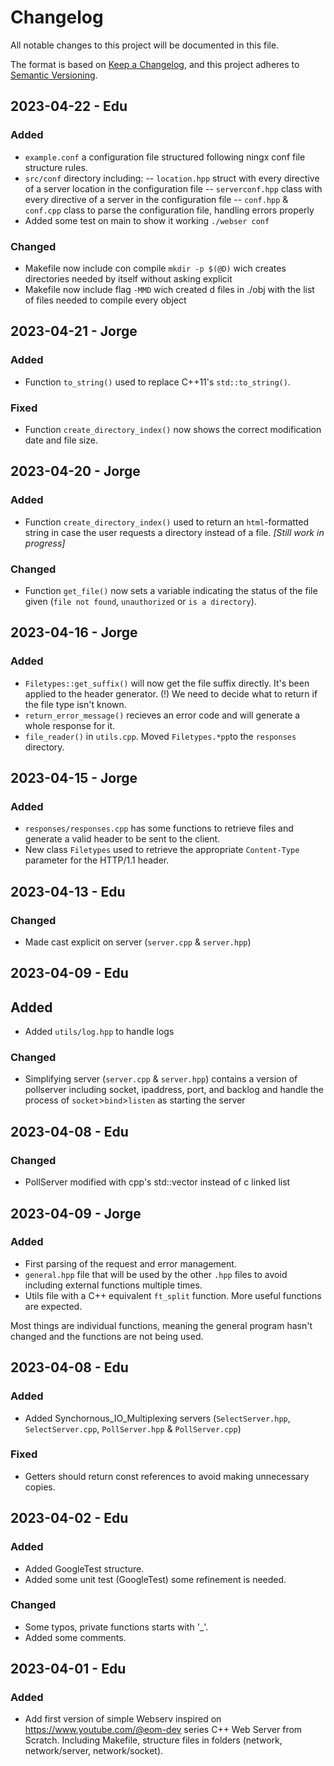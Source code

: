 # Changelog

All notable changes to this project will be documented in this file.

The format is based on [Keep a Changelog](https://keepachangelog.com/en/1.0.0/),
and this project adheres to [Semantic Versioning](https://semver.org/spec/v2.0.0.html).

## 2023-04-22 - Edu
### Added
- `example.conf` a configuration file structured following ningx conf file structure rules.
- `src/conf` directory including:
-- `location.hpp` struct with every directive of a server location in the configuration file
-- `serverconf.hpp` class with every directive of a server in the configuration file
-- `conf.hpp` & `conf.cpp` class to parse the configuration file, handling errors properly
- Added some test on main to show it working `./webser conf`

### Changed
- Makefile now include con compile `mkdir -p $(@D)` wich creates directories needed by itself without asking explicit
- Makefile now include flag `-MMD` wich created d files in ./obj with the list of files needed to compile every object

## 2023-04-21 - Jorge
### Added
- Function `to_string()` used to replace C++11's `std::to_string()`.

### Fixed
- Function `create_directory_index()` now shows the correct modification date and file size.

## 2023-04-20 - Jorge
### Added
- Function `create_directory_index()` used to return an `html`-formatted string in case the user requests a directory instead of a file. *[Still work in progress]*

### Changed
- Function `get_file()` now sets a variable indicating the status of the file given (`file not found`, `unauthorized` or `is a directory`).

## 2023-04-16 - Jorge
### Added
- `Filetypes::get_suffix()` will now get the file suffix directly. It's been applied to the header generator.
	(!) We need to decide what to return if the file type isn't known.
- `return_error_message()` recieves an error code and will generate a whole response for it.
- `file_reader()` in `utils.cpp`.
Moved `Filetypes.*pp`to the `responses` directory.

## 2023-04-15 - Jorge
### Added
- `responses/responses.cpp` has some functions to retrieve files and generate a valid header to be sent to the client.
- New class `Filetypes` used to retrieve the appropriate `Content-Type` parameter for the HTTP/1.1 header.

## 2023-04-13 - Edu
### Changed
- Made cast explicit on server (`server.cpp` & `server.hpp`)

## 2023-04-09 - Edu
## Added
- Added `utils/log.hpp` to handle logs
### Changed
- Simplifying server (`server.cpp` & `server.hpp`) contains a version of pollserver including socket, ipaddress, port, and backlog and handle the process of `socket`>`bind`>`listen` as starting the server

## 2023-04-08 - Edu
### Changed
- PollServer modified with cpp's std::vector instead of c linked list

## 2023-04-09 - Jorge
### Added
- First parsing of the request and error management.
- `general.hpp` file that will be used by the other `.hpp` files to avoid including external functions multiple times.
- Utils file with a C++ equivalent `ft_split` function. More useful functions are expected.

Most things are individual functions, meaning the general program hasn't changed and the functions are not being used.

## 2023-04-08 - Edu
### Added
- Added Synchornous_IO_Multiplexing servers  (`SelectServer.hpp`, `SelectServer.cpp`, `PollServer.hpp` & `PollServer.cpp`)
### Fixed
- Getters should return const references to avoid making unnecessary copies.

## 2023-04-02 - Edu
### Added
- Added GoogleTest structure.
- Added some unit test (GoogleTest) some refinement is needed.
### Changed
- Some typos, private functions starts with '_'.
- Added some comments.

## 2023-04-01 - Edu
### Added
- Add first version of simple Webserv inspired on https://www.youtube.com/@eom-dev series C++ Web Server from Scratch. Including Makefile, structure files in folders (network, network/server, network/socket).
